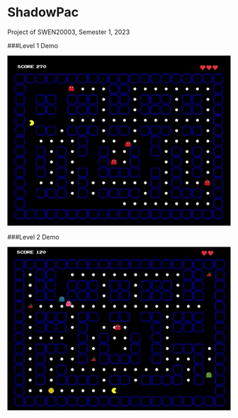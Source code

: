 # ShadowPac
Project of SWEN20003, Semester 1, 2023

###Level 1 Demo

<img src="Level 1 Demo.png">

###Level 2 Demo

<img src="Level 2 Demo.png">

